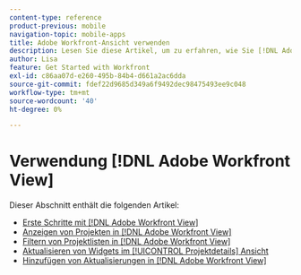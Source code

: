 ```yaml
---
content-type: reference
product-previous: mobile
navigation-topic: mobile-apps
title: Adobe Workfront-Ansicht verwenden
description: Lesen Sie diese Artikel, um zu erfahren, wie Sie [!DNL Adobe Workfront] Ansicht.
author: Lisa
feature: Get Started with Workfront
exl-id: c86aa07d-e260-495b-84b4-d661a2ac6dda
source-git-commit: fdef22d9685d349a6f9492dec98475493ee9c048
workflow-type: tm+mt
source-wordcount: '40'
ht-degree: 0%

---
```


# Verwendung [!DNL Adobe Workfront View]

Dieser Abschnitt enthält die folgenden Artikel:

* [Erste Schritte mit [!DNL Adobe Workfront View]](../../../workfront-basics/mobile-apps/using-workfront-view/get-started-with-workfront-view.md)
* [Anzeigen von Projekten in [!DNL Adobe Workfront View]](../../../workfront-basics/mobile-apps/using-workfront-view/display-projects-in-wokrfont-view.md)
* [Filtern von Projektlisten in [!DNL Adobe Workfront View]](../../../workfront-basics/mobile-apps/using-workfront-view/filter-project-lists-in-workfront-view.md)
* [Aktualisieren von Widgets im [!UICONTROL Projektdetails] Ansicht](../../../workfront-basics/mobile-apps/using-workfront-view/update-widgets-in-workfront-view.md)
* [Hinzufügen von Aktualisierungen in [!DNL Adobe Workfront View]](../../../workfront-basics/mobile-apps/using-workfront-view/add-updates-in-workfront-view.md)
